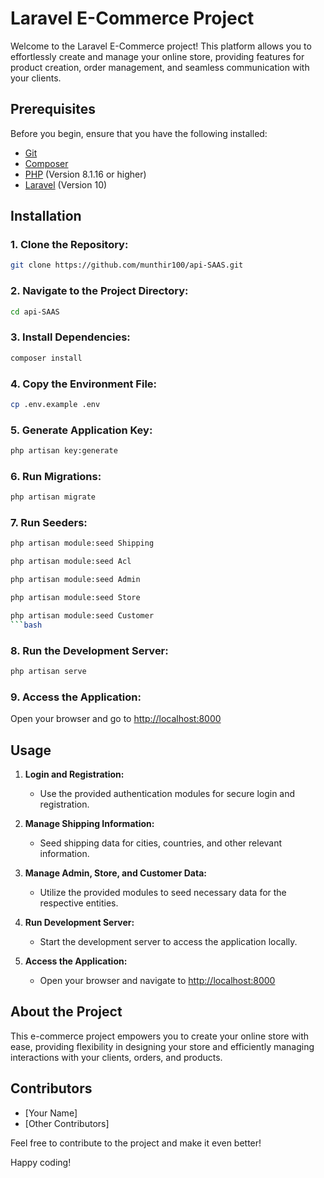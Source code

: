 # Laravel E-Commerce Project

Welcome to the Laravel E-Commerce project! This platform allows you to effortlessly create and manage your online store, providing features for product creation, order management, and seamless communication with your clients.

## Prerequisites

Before you begin, ensure that you have the following installed:

- [Git](https://git-scm.com/)
- [Composer](https://getcomposer.org/)
- [PHP](https://www.php.net/) (Version 8.1.16 or higher)
- [Laravel](https://laravel.com/docs/10.x/installation) (Version 10)

## Installation

### 1. Clone the Repository:

```bash
git clone https://github.com/munthir100/api-SAAS.git
```

### 2. Navigate to the Project Directory:

```bash
cd api-SAAS
```

### 3. Install Dependencies:

```bash
composer install
```

### 4. Copy the Environment File:

```bash
cp .env.example .env
```

### 5. Generate Application Key:

```bash
php artisan key:generate
```

### 6. Run Migrations:
```bash
php artisan migrate
```
### 7. Run Seeders:
```bash
php artisan module:seed Shipping
```
```bash
php artisan module:seed Acl
```
```bash
php artisan module:seed Admin
```
```bash
php artisan module:seed Store
```
```bash
php artisan module:seed Customer
```bash
```

### 8. Run the Development Server:

```bash
php artisan serve
```

### 9. Access the Application:

Open your browser and go to [http://localhost:8000](http://localhost:8000)

## Usage

1. **Login and Registration:**
   - Use the provided authentication modules for secure login and registration.

2. **Manage Shipping Information:**
   - Seed shipping data for cities, countries, and other relevant information.

3. **Manage Admin, Store, and Customer Data:**
   - Utilize the provided modules to seed necessary data for the respective entities.

4. **Run Development Server:**
   - Start the development server to access the application locally.

5. **Access the Application:**
   - Open your browser and navigate to [http://localhost:8000](http://localhost:8000)

## About the Project

This e-commerce project empowers you to create your online store with ease, providing flexibility in designing your store and efficiently managing interactions with your clients, orders, and products.

## Contributors

- [Your Name]
- [Other Contributors]

Feel free to contribute to the project and make it even better!

Happy coding!
